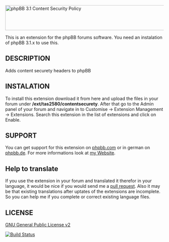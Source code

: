 <img src="https://tas2580.net/downloads/image-8.png" width="600" height="80" alt="phpBB 3.1 Content Security Policy" />

This is an extension for the phpBB forums software. You need an instalation of phpBB 3.1.x to use this.

DESCRIPTION
-------
Adds content securety headers to phpBB

INSTALATION
----------
To install this extension download it from here and upload the files in your forum under <b>/ext/tas2580/contentsecurety</b>.
After that go to the Admin panel of your forum and navigate in to Customise -> Extension Management -> Extensions. Search
this extension in the list of extensions and click on Enable.

SUPPORT
-------
You can get support for this extension on <a href="https://www.phpbb.com/community/viewtopic.php?f=456&t=2285906">phpbb.com</a>
or in german on <a href="https://www.phpbb.de/community/viewtopic.php?f=149&t=233090">phpbb.de</a>. For more informations look at
<a href="https://tas2580.net/downloads/download-8.html">my Website</a>.

Help to translate
-----------------
If you use the extension in your forum and translated it therefor in your language, it would be nice if you would send me a <a href="https://help.github.com/articles/using-pull-requests/">pull request</a>. Also it may be that existing translations after uptates of the extensions are incomplete. So you can help me if you complete or correct existing language files.

LICENSE
-------
<a href="http://opensource.org/licenses/gpl-2.0.php">GNU General Public License v2</a>

[![Build Status](https://travis-ci.org/tas2580/phpBB-3.1-Content-Security-Policy.svg?branch=master)](https://travis-ci.org/tas2580/phpBB-3.1-Content-Security-Policy)
